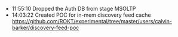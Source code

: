 * 11:55:10	Dropped the Auth DB from stage MSOLTP
* 14:03:22	Created POC for in-mem discovery feed cache https://github.com/ROKT/experimental/tree/master/users/calvin-barker/discovery-feed-poc
